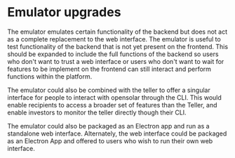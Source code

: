 # Emulator upgrades

The emulator emulates certain functionality of the backend but does not act as a complete replacement to the web interface. The emulator is useful to test functionality of the backend that is not yet present on the frontend. This should be expanded to include the full functions of the backend so users who don't want to trust a web interface or users who don't want to wait for features to be implement on the frontend can still interact and perform functions within the platform.

The emulator could also be combined with the teller to offer a singular interface for people to interact with opensolar through the CLI. This would enable recipients to access a broader set of features than the Teller, and enable investors to monitor the teller directly though their CLI.

The emulator could also be packaged as an Electron app and run as a standalone web interface. Alternately, the web interface could be packaged as an Electron App and offered to users who wish to run their own web interface.

